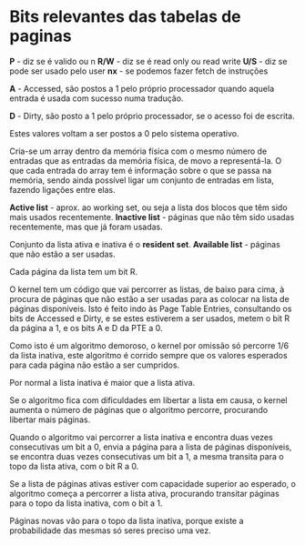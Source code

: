 # Bits relevantes das tabelas de paginas

**P** - diz se é valido ou n
**R/W** - diz se é read only ou read write
**U/S** - diz se pode ser usado pelo user
**nx** - se podemos fazer fetch de instruções

**A** - Accessed, são postos a 1 pelo próprio processador quando aquela entrada é usada com sucesso numa tradução.

**D** - Dirty, são posto a 1 pelo próprio processador, se o acesso foi de escrita.

Estes valores voltam a ser postos a 0 pelo sistema operativo.

Cria-se um array dentro da memória física com o mesmo número de entradas que as entradas da memória física, de movo a representá-la.
O que cada entrada do array tem é informação sobre o que se passa na memória, sendo ainda possível ligar um conjunto de entradas em lista, fazendo ligações entre elas.

**Active list** - aprox. ao working set, ou seja a lista dos blocos que têm sido mais usados recentemente.
**Inactive list** - páginas que não têm sido usadas recentemente, mas que já foram usadas.

Conjunto da lista ativa e inativa é o **resident set**.
**Available list** - páginas que não estão a ser usadas.

Cada página da lista tem um bit R.

O kernel tem um código que vai percorrer as listas, de baixo para cima, à procura de páginas que não estão a ser usadas para as colocar na lista de páginas disponíveis.
Isto é feito indo às Page Table Entries, consultando os bits de Accessed e Dirty, e se estes estiverem a ser usados, metem o bit R da página a 1, e os bits A e D da PTE a 0.

Como isto é um algoritmo demoroso, o kernel por omissão só percorre 1/6 da lista inativa, este algoritmo é corrido sempre que os valores esperados para cada página não estão a ser cumpridos.

Por normal a lista inativa é maior que a lista ativa.

Se o algoritmo fica com dificuldades em libertar a lista em causa, o kernel aumenta o número de páginas que o algoritmo percorre, procurando libertar mais páginas.

Quando o algoritmo vai percorrer a lista inativa e encontra duas vezes consecutivas um bit a 0, envia a página para a lista de páginas disponíveis, se encontra duas vezes consecutivas um bit a 1, a mesma transita para o topo da lista ativa, com o bit R a 0.

Se a lista de páginas ativas estiver com capacidade superior ao esperado, o algoritmo começa a percorrer a lista ativa, procurando transitar páginas para o topo da lista inativa, com o bit a 1.

Páginas novas vão para o topo da lista inativa, porque existe a probabilidade das mesmas só seres preciso uma vez.
